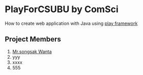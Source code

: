 # PlayForCSUBU by ComSci
How to create web application with Java using [play framework](http://www.playframework.com)

## Project Members
1. [Mr.songsak Wanta](https://github.com/tapgabee)
2. yyy
3. xxxx
4. 555
